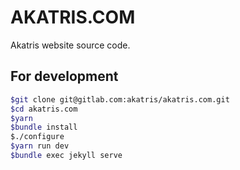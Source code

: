 # AKATRIS.COM

Akatris website source code.

## For development

```bash
$git clone git@gitlab.com:akatris/akatris.com.git
$cd akatris.com
$yarn
$bundle install
$./configure
$yarn run dev
$bundle exec jekyll serve
```
